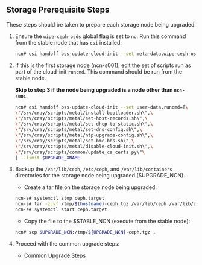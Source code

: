 <h2 id="storage-prerequisite-steps">Storage Prerequisite Steps</h2>

These steps should be taken to prepare each storage node being upgraded.

1. Ensure the `wipe-ceph-osds` global flag is set to `no`.
   Run this command from the stable node that has `csi` installed:

   ```bash
   ncn# csi handoff bss-update-cloud-init --set meta-data.wipe-ceph-osds=no --limit Global
   ```

2. If this is the first storage node (ncn-s001), edit the set of scripts run as part of the cloud-init `runcmd`. This command should be run from the stable node.

    **Skip to step 3 if the node being upgraded is a node other than `ncn-s001`**.

     ```bash
     ncn# csi handoff bss-update-cloud-init --set user-data.runcmd=[\
     \"/srv/cray/scripts/metal/install-bootloader.sh\",\
     \"/srv/cray/scripts/metal/set-host-records.sh\",\
     \"/srv/cray/scripts/metal/set-dhcp-to-static.sh\",\
     \"/srv/cray/scripts/metal/set-dns-config.sh\",\
     \"/srv/cray/scripts/metal/ntp-upgrade-config.sh\",\
     \"/srv/cray/scripts/metal/set-bmc-bbs.sh\",\
     \"/srv/cray/scripts/metal/disable-cloud-init.sh\",\
     \"/srv/cray/scripts/common/update_ca_certs.py\"\
     ] --limit $UPGRADE_XNAME
     ```

3. Backup the `/var/lib/ceph`, `/etc/ceph`, and `/var/lib/containers` directories for the storage node being upgraded ($UPGRADE_NCN).

   - Create a tar file on the storage node being upgraded:

   ```bash
   ncn-s# systemctl stop ceph.target
   ncn-s# tar -zcvf /tmp/$(hostname)-ceph.tgz /var/lib/ceph /var/lib/containers /etc/ceph
   ncn-s# systemctl start ceph.target
   ```

   - Copy the file to the $STABLE_NCN (execute from the stable node):

   ```bash
   ncn# scp $UPGRADE_NCN:/tmp/${UPGRADE_NCN}-ceph.tgz .
   ```

4. Proceed with the common upgrade steps:
   - [Common Upgrade Steps](../common/upgrade-steps.md)
